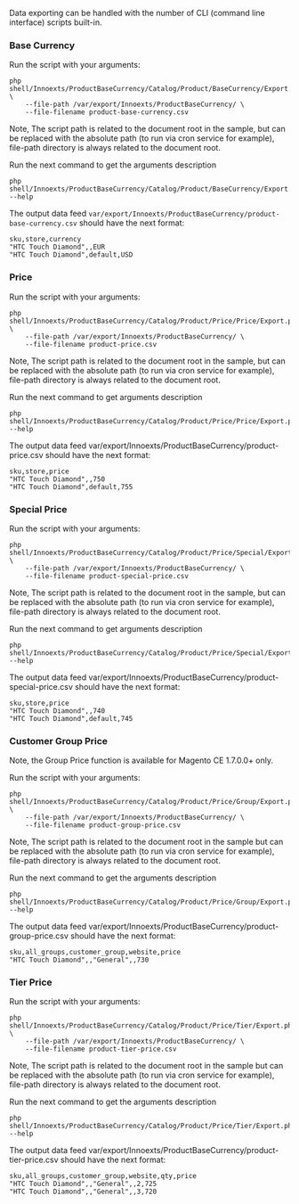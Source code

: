 Data exporting can be handled with the number of CLI (command line interface) scripts built-in.

### Base Currency

Run the script with your arguments:

	php shell/Innoexts/ProductBaseCurrency/Catalog/Product/BaseCurrency/Export.php \
	    --file-path /var/export/Innoexts/ProductBaseCurrency/ \
	    --file-filename product-base-currency.csv

Note, The script path is related to the document root in the sample, but can be replaced with the absolute path (to run via cron service for example), file-path directory is always related to the document root.

Run the next command to get the arguments description

	php shell/Innoexts/ProductBaseCurrency/Catalog/Product/BaseCurrency/Export.php --help

The output data feed `var/export/Innoexts/ProductBaseCurrency/product-base-currency.csv` should have the next format:

	sku,store,currency
	"HTC Touch Diamond",,EUR
	"HTC Touch Diamond",default,USD

 
### Price

Run the script with your arguments:

	php shell/Innoexts/ProductBaseCurrency/Catalog/Product/Price/Price/Export.php \
	    --file-path /var/export/Innoexts/ProductBaseCurrency/ \
	    --file-filename product-price.csv

Note, The script path is related to the document root in the sample, but can be replaced with the absolute path (to run via cron service for example), file-path directory is always related to the document root.

Run the next command to get arguments description

	php shell/Innoexts/ProductBaseCurrency/Catalog/Product/Price/Price/Export.php --help

The output data feed var/export/Innoexts/ProductBaseCurrency/product-price.csv should have the next format:

	sku,store,price
	"HTC Touch Diamond",,750
	"HTC Touch Diamond",default,755

 
### Special Price

Run the script with your arguments:

	php shell/Innoexts/ProductBaseCurrency/Catalog/Product/Price/Special/Export.php \
	    --file-path /var/export/Innoexts/ProductBaseCurrency/ \
	    --file-filename product-special-price.csv

Note, The script path is related to the document root in the sample, but can be replaced with the absolute path (to run via cron service for example), file-path directory is always related to the document root.

Run the next command to get arguments description

	php shell/Innoexts/ProductBaseCurrency/Catalog/Product/Price/Special/Export.php --help

The output data feed var/export/Innoexts/ProductBaseCurrency/product-special-price.csv should have the next format:

	sku,store,price
	"HTC Touch Diamond",,740
	"HTC Touch Diamond",default,745

 
### Customer Group Price

Note, the Group Price function is available for Magento CE 1.7.0.0+ only.

Run the script with your arguments:

	php shell/Innoexts/ProductBaseCurrency/Catalog/Product/Price/Group/Export.php \
	    --file-path /var/export/Innoexts/ProductBaseCurrency/ \
	    --file-filename product-group-price.csv

Note, The script path is related to the document root in the sample but can be replaced with the absolute path (to run via cron service for example), file-path directory is always related to the document root.

Run the next command to get the arguments description

	php shell/Innoexts/ProductBaseCurrency/Catalog/Product/Price/Group/Export.php --help

The output data feed var/export/Innoexts/ProductBaseCurrency/product-group-price.csv should have the next format:

	sku,all_groups,customer_group,website,price
	"HTC Touch Diamond",,"General",,730

 
### Tier Price

Run the script with your arguments:

	php shell/Innoexts/ProductBaseCurrency/Catalog/Product/Price/Tier/Export.php \
	    --file-path /var/export/Innoexts/ProductBaseCurrency/ \
	    --file-filename product-tier-price.csv

Note, The script path is related to the document root in the sample but can be replaced with the absolute path (to run via cron service for example), file-path directory is always related to the document root.

Run the next command to get the arguments description

	php shell/Innoexts/ProductBaseCurrency/Catalog/Product/Price/Tier/Export.php --help

The output data feed var/export/Innoexts/ProductBaseCurrency/product-tier-price.csv should have the next format:

	sku,all_groups,customer_group,website,qty,price
	"HTC Touch Diamond",,"General",,2,725
	"HTC Touch Diamond",,"General",,3,720

 
